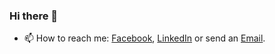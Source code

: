 ### Hi there 👋

- 📫 How to reach me: [Facebook](https://www.facebook.com/rana.habib911/), [LinkedIn](https://www.linkedin.com/in/ranahabib/) or send an [Email](mailto:RanaHabib00@stud.cu.edu.eg). 
<!--
**RanaHabib00/RanaHabib00** is a ✨ _special_ ✨ repository because its `README.md` (this file) appears on your GitHub profile.

Here are some ideas to get you started:

- 🔭 I’m currently working on ...
- 🌱 I’m currently learning ...
- 👯 I’m looking to collaborate on ...
- 🤔 I’m looking for help with ...
- 💬 Ask me about ...
- 😄 Pronouns: ...
- ⚡ Fun fact: ...
-->
